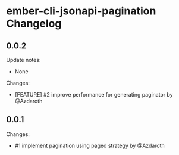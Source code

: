 # ember-cli-jsonapi-pagination Changelog

## 0.0.2

Update notes:
  - None

Changes:
  - [FEATURE] #2 improve performance for generating paginator by @Azdaroth


## 0.0.1

Changes:
  - #1 implement pagination using paged strategy by @Azdaroth
